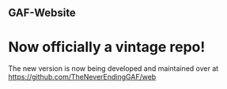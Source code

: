 ## GAF-Website
# Now officially a vintage repo!

The new version is now being developed and maintained over at https://github.com/TheNeverEndingGAF/web

